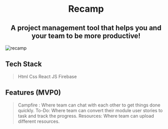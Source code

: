 <h1 align="center">Recamp</h1>
<h2 align="center">A project management tool that helps you and your team to be more productive!</h2>

![recamp](https://user-images.githubusercontent.com/71826879/167334194-3889ab88-8bcd-4ebd-a409-bf2841c760ea.png)

## Tech Stack
 > Html
 > Css
 > React JS
 > Firebase

## Features (MVP0)

> Campfire : Where team can chat with each other to get things done quickly.
> To-Do: Where team can convert their module user stories to task and track the progress.
> Resources: Where team can upload different resources.

